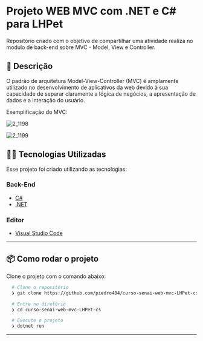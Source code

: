 # Projeto WEB MVC com .NET e C# para LHPet
Repositório criado com o objetivo de compartilhar uma atividade realiza no modulo de back-end sobre MVC - Model, View e Controller.
## 🚀 Descrição
O padrão de arquitetura Model-View-Controller (MVC) é amplamente utilizado no desenvolvimento de aplicativos da web devido à sua capacidade de separar claramente a lógica de negócios, a apresentação de dados e a interação do usuário. 

Exemplificação do MVC:

![2_1198](https://github.com/piedro404/curso-senai-web-mvc-LHPet-cs/assets/88720549/0c509488-5527-4266-93bd-ee6ca282ce3e)

![2_1199](https://github.com/piedro404/curso-senai-web-mvc-LHPet-cs/assets/88720549/cb688754-f3b8-4140-9fe9-e1579608bc4e)

## 👨‍💻️ Tecnologias Utilizadas
Esse projeto foi criado utilizando as tecnologias:
### Back-End
- [C#](https://docs.microsoft.com/pt-br/dotnet/csharp/)
- [.NET](https://dotnet.microsoft.com/download)
### Editor
- [Visual Studio Code](https://code.visualstudio.com/)
---
## 📦️ Como rodar o projeto
Clone o projeto com o comando abaixo:
```bash
  # Clone o repositório
  ❯ git clone https://github.com/piedro404/curso-senai-web-mvc-LHPet-cs.git

  # Entre no diretório
  ❯ cd curso-senai-web-mvc-LHPet-cs

  # Execute o projeto
  ❯ dotnet run
```
---
